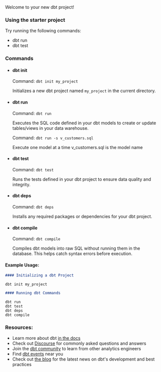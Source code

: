 Welcome to your new dbt project!

### Using the starter project

Try running the following commands:
- dbt run
- dbt test


### Commands

- #### **dbt init**

  Command: `dbt init my_project`

  Initializes a new dbt project named `my_project` in the current directory.

- #### **dbt run**

  Command: `dbt run`

  Executes the SQL code defined in your dbt models to create or update tables/views in your data warehouse.

  Command: `dbt run -s v_customers.sql` 

  Execute one model at a time v_customers.sql is the model name
  

 - #### **dbt test**

   Command: `dbt test`

   Runs the tests defined in your dbt project to ensure data quality and integrity.

- #### **dbt deps**

  Command: `dbt deps`

  Installs any required packages or dependencies for your dbt project.

- #### **dbt compile**

  Command: `dbt compile`

  Compiles dbt models into raw SQL without running them in the database. This helps catch syntax errors before execution.

#### Example Usage:

```markdown
#### Initializing a dbt Project
```
```
dbt init my_project
```

```markdown
#### Running dbt Commands
```
```
dbt run
dbt test
dbt deps
dbt compile
```

### Resources:
- Learn more about dbt [in the docs](https://docs.getdbt.com/docs/introduction)
- Check out [Discourse](https://discourse.getdbt.com/) for commonly asked questions and answers
- Join the [dbt community](https://getdbt.com/community) to learn from other analytics engineers
- Find [dbt events](https://events.getdbt.com) near you
- Check out [the blog](https://blog.getdbt.com/) for the latest news on dbt's development and best practices
